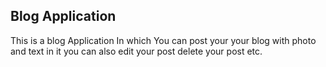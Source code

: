 ## Blog Application 
This is a blog Application In which You can post your your blog with photo and text in it you can also edit your post delete your post etc.

